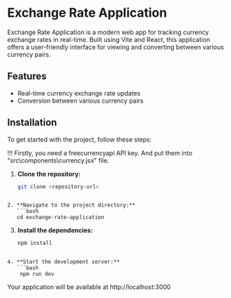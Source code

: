 # Exchange Rate Application

Exchange Rate Application is a modern web app for tracking currency exchange rates in real-time. Built using Vite and React, this application offers a user-friendly interface for viewing and converting between various currency pairs.

## Features

- Real-time currency exchange rate updates
- Conversion between various currency pairs

## Installation

To get started with the project, follow these steps:

!!! Firstly, you need a freecurrencyapi API key. And put them into "src\components\currency.jsx" file.

1. **Clone the repository:**
   ```bash
   git clone <repository-url>
```
   
2. **Navigate to the project directory:**
   ```bash
   cd exchange-rate-application
```

3. **Install the dependencies:**
   ```bash
   npm install
```

4. **Start the development server:**
   ```bash
    npm run dev
```

Your application will be available at http://localhost:3000
